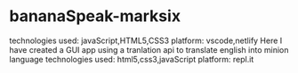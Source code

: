 # bananaSpeak-marksix
technologies used: javaScript,HTML5,CSS3
platform: vscode,netlify
Here I have created a GUI app using a tranlation api to translate english into minion language 
technologies used: html5,css3,javaScript
platform: repl.it
